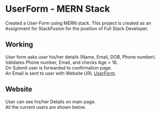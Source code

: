 # UserForm - MERN Stack
Created a User-Form using MERN stack. This project is created as an Assignment for StackFusion for the position of Full Stack Developer.

## Working
User form asks user his/her details (Name, Email, DOB, Phone number). <br>
Validates Phone number, Email, and checks Age > 18. <br>
On Submit user is forwarded to confirmation page. <br>
An Email is sent to user with Website URL [UserForm](https://userformhp.netlify.app/userform). <br>

## Website
User can see his/her Details on main page. <br>
All the current users are shown below. <br>
